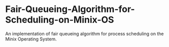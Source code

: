 # Fair-Queueing-Algorithm-for-Scheduling-on-Minix-OS
An implementation of fair queueing algorithm for process scheduling on the Minix Operating System. 
